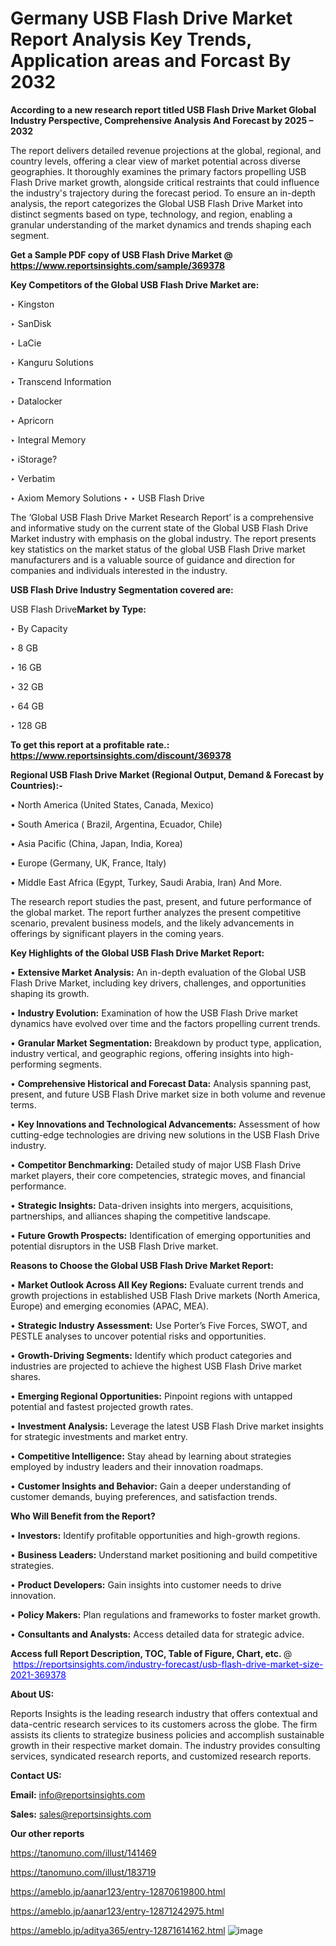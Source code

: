# Germany USB Flash Drive Market Report Analysis Key Trends, Application areas and Forcast By 2032

<strong>According to a new research report titled USB Flash Drive Market Global Industry Perspective, Comprehensive Analysis And Forecast by 2025 – 2032</strong>

The report delivers detailed revenue projections at the global, regional, and country levels, offering a clear view of market potential across diverse geographies. It thoroughly examines the primary factors propelling USB Flash Drive market growth, alongside critical restraints that could influence the industry's trajectory during the forecast period. To ensure an in-depth analysis, the report categorizes the Global USB Flash Drive Market into distinct segments based on type, technology, and region, enabling a granular understanding of the market dynamics and trends shaping each segment.

<strong>Get a Sample PDF copy of USB Flash Drive Market </strong><strong>@<a href=https://www.reportsinsights.com/sample/369378 style=color:#0000ff;> https://www.reportsinsights.com/sample/369378</a></strong></font>

<strong>Key Competitors of the Global USB Flash Drive Market are:</strong>

‣ Kingston

‣ SanDisk

‣ LaCie

‣ Kanguru Solutions

‣ Transcend Information

‣ Datalocker

‣ Apricorn

‣ Integral Memory

‣ iStorage?

‣ Verbatim

‣ Axiom Memory Solutions
‣ 
‣ USB Flash Drive

The ‘Global USB Flash Drive Market Research Report’ is a comprehensive and informative study on the current state of the Global USB Flash Drive Market industry with emphasis on the global industry. The report presents key statistics on the market status of the global USB Flash Drive market manufacturers and is a valuable source of guidance and direction for companies and individuals interested in the industry.

<strong>USB Flash Drive Industry Segmentation covered are:</strong>

USB Flash Drive<strong>Market by Type:</strong>

‣ By Capacity

‣ 8 GB

‣ 16 GB

‣ 32 GB

‣ 64 GB

‣ 128 GB

<strong>To get this report at a profitable rate.: <a href=https://www.reportsinsights.com/discount/369378 style=color:#0000ff;>https://www.reportsinsights.com/discount/369378</a></strong></font>

<strong>Regional USB Flash Drive Market (Regional Output, Demand &amp; Forecast by Countries):-</strong>

• North America (United States, Canada, Mexico)

• South America ( Brazil, Argentina, Ecuador, Chile)

• Asia Pacific (China, Japan, India, Korea)

• Europe (Germany, UK, France, Italy)

• Middle East Africa (Egypt, Turkey, Saudi Arabia, Iran) And More.

The research report studies the past, present, and future performance of the global market. The report further analyzes the present competitive scenario, prevalent business models, and the likely advancements in offerings by significant players in the coming years.

<strong>Key Highlights of the Global USB Flash Drive Market Report:</strong>

• <strong>Extensive Market Analysis:</strong> An in-depth evaluation of the Global USB Flash Drive Market, including key drivers, challenges, and opportunities shaping its growth.

• <strong>Industry Evolution:</strong> Examination of how the USB Flash Drive market dynamics have evolved over time and the factors propelling current trends.

• <strong>Granular Market Segmentation:</strong> Breakdown by product type, application, industry vertical, and geographic regions, offering insights into high-performing segments.

• <strong>Comprehensive Historical and Forecast Data:</strong> Analysis spanning past, present, and future USB Flash Drive market size in both volume and revenue terms.

• <strong>Key Innovations and Technological Advancements:</strong> Assessment of how cutting-edge technologies are driving new solutions in the USB Flash Drive industry.

• <strong>Competitor Benchmarking:</strong> Detailed study of major USB Flash Drive market players, their core competencies, strategic moves, and financial performance.

• <strong>Strategic Insights:</strong> Data-driven insights into mergers, acquisitions, partnerships, and alliances shaping the competitive landscape.

• <strong>Future Growth Prospects:</strong> Identification of emerging opportunities and potential disruptors in the USB Flash Drive market.

<strong>Reasons to Choose the Global USB Flash Drive Market Report:</strong>

• <strong>Market Outlook Across All Key Regions:</strong> Evaluate current trends and growth projections in established USB Flash Drive markets (North America, Europe) and emerging economies (APAC, MEA).

• <strong>Strategic Industry Assessment:</strong> Use Porter’s Five Forces, SWOT, and PESTLE analyses to uncover potential risks and opportunities.

• <strong>Growth-Driving Segments:</strong> Identify which product categories and industries are projected to achieve the highest USB Flash Drive market shares.

• <strong>Emerging Regional Opportunities:</strong> Pinpoint regions with untapped potential and fastest projected growth rates.

• <strong>Investment Analysis:</strong> Leverage the latest USB Flash Drive market insights for strategic investments and market entry.

• <strong>Competitive Intelligence:</strong> Stay ahead by learning about strategies employed by industry leaders and their innovation roadmaps.

• <strong>Customer Insights and Behavior:</strong> Gain a deeper understanding of customer demands, buying preferences, and satisfaction trends.

<strong>Who Will Benefit from the Report?</strong>

• <strong>Investors:</strong> Identify profitable opportunities and high-growth regions.

• <strong>Business Leaders:</strong> Understand market positioning and build competitive strategies.

• <strong>Product Developers:</strong> Gain insights into customer needs to drive innovation.

• <strong>Policy Makers:</strong> Plan regulations and frameworks to foster market growth.

• <strong>Consultants and Analysts:</strong> Access detailed data for strategic advice.
</ul>
<strong>Access full Report Description, TOC, Table of Figure, Chart, etc. </strong>@  <a href=https://reportsinsights.com/industry-forecast/usb-flash-drive-market-size-2021-369378 style=color:#0000ff;>https://reportsinsights.com/industry-forecast/usb-flash-drive-market-size-2021-369378</a></font>

<strong><strong>About US</strong>:</strong>

Reports Insights is the leading research industry that offers contextual and data-centric research services to its customers across the globe. The firm assists its clients to strategize business policies and accomplish sustainable growth in their respective market domain. The industry provides consulting services, syndicated research reports, and customized research reports.

<strong>Contact US:</strong>

<p class=""""><b>Email:</b> <a href=mailto:info@reportsinsights.com>info@reportsinsights.com</a></p>
<p class=""""><b>Sales:</b> <a href=mailto:sales@reportsinsights.com>sales@reportsinsights.com</a></p>

<strong>Our other reports</strong>

<a href=https://tanomuno.com/illust/141469>https://tanomuno.com/illust/141469</a>

<a href=https://tanomuno.com/illust/183719>https://tanomuno.com/illust/183719</a>

<a href=https://ameblo.jp/aanar123/entry-12870619800.html>https://ameblo.jp/aanar123/entry-12870619800.html</a>

<a href=https://ameblo.jp/aanar123/entry-12871242975.html>https://ameblo.jp/aanar123/entry-12871242975.html</a>

<a href=https://ameblo.jp/aditya365/entry-12871614162.html>https://ameblo.jp/aditya365/entry-12871614162.html</a>
![image](https://github.com/user-attachments/assets/6df649a3-0537-4eee-9259-37782fadbfb6)
